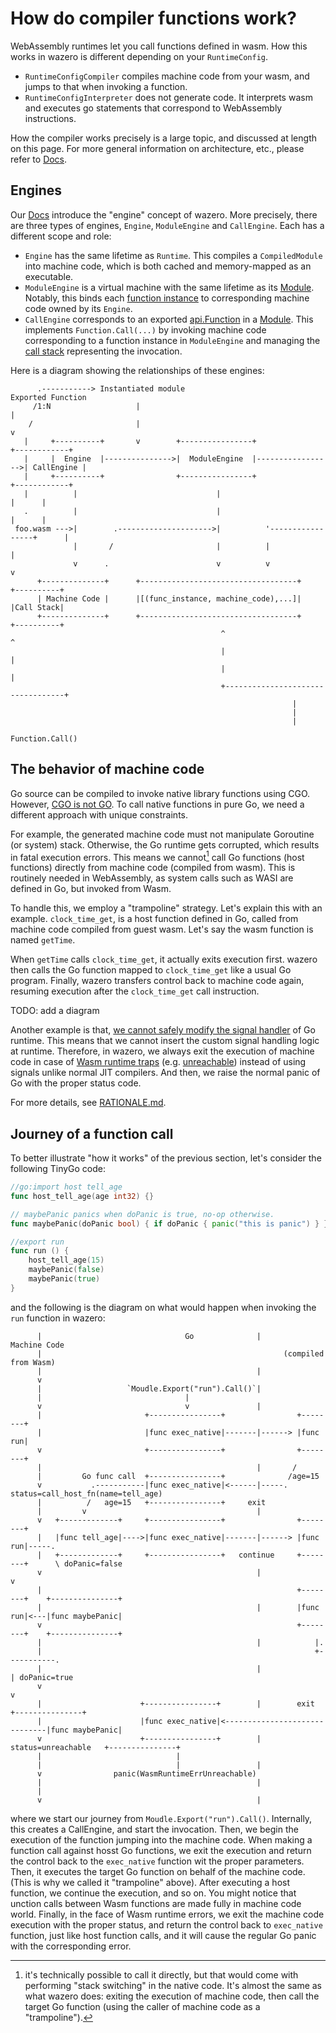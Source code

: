 # How do compiler functions work?

WebAssembly runtimes let you call functions defined in wasm. How this works in
wazero is different depending on your `RuntimeConfig`.

* `RuntimeConfigCompiler` compiles machine code from your wasm, and jumps to
  that when invoking a function.
* `RuntimeConfigInterpreter` does not generate code. It interprets wasm and
  executes go statements that correspond to WebAssembly instructions.

How the compiler works precisely is a large topic, and discussed at length on
this page. For more general information on architecture, etc., please refer to
[Docs](..).

## Engines

Our [Docs](..) introduce the "engine" concept of wazero. More precisely, there
are three types of engines, `Engine`, `ModuleEngine` and `CallEngine`. Each has
a different scope and role:

- `Engine` has the same lifetime as `Runtime`. This compiles a `CompiledModule`
  into machine code, which is both cached and memory-mapped as an executable.
- `ModuleEngine` is a virtual machine with the same lifetime as its [Module][api-module].
  Notably, this binds each [function instance][spec-function-instance] to
  corresponding machine code owned by its `Engine`.
- `CallEngine` corresponds to an exported [api.Function][api-function] in a
  [Module][api-module]. This implements `Function.Call(...)` by invoking
  machine code corresponding to a function instance in `ModuleEngine` and
  managing the [call stack][call-stack] representing the invocation.

Here is a diagram showing the relationships of these engines:

```goat
      .-----------> Instantiated module                                 Exported Function
     /1:N                   |                                                  |
    /                       |                                                  v
   |     +----------+       v        +----------------+                  +------------+
   |     |  Engine  |--------------->|  ModuleEngine  |----------------->| CallEngine |
   |     +----------+                +----------------+                  +------------+
   |          |                               |                            |      |
   .          |                               |                            |      |
 foo.wasm --->|        .--------------------->|          '-----------------+      |
              |       /                       |          |                        |
              v      .                        v          v                        v
      +--------------+      +-----------------------------------+            +----------+
      | Machine Code |      |[(func_instance, machine_code),...]|            |Call Stack|
      +--------------+      +-----------------------------------+            +----------+
                                               ^                                  ^
                                               |                                  |
                                               |                                  |
                                               +----------------------------------+
                                                               |
                                                               |
                                                               |
                                                        Function.Call()
```

## The behavior of machine code

Go source can be compiled to invoke native library functions using CGO.
However, [CGO is not GO][cgo-not-go]. To call native functions in pure Go, we
need a different approach with unique constraints.

For example, the generated machine code must not manipulate Goroutine
(or system) stack. Otherwise, the Go runtime gets corrupted, which results in
fatal execution errors. This means we cannot[^1] call Go functions (host
functions) directly from machine code (compiled from wasm). This is routinely
needed in WebAssembly, as system calls such as WASI are defined in Go, but
invoked from Wasm.

To handle this, we employ a "trampoline" strategy. Let's explain this with an
example. `clock_time_get`, is a host function defined in Go, called from
machine code compiled from guest wasm. Let's say the wasm function is named
`getTime`.

When `getTime` calls  `clock_time_get`, it actually exits execution first.
wazero then calls the Go function mapped to `clock_time_get` like a usual Go
program. Finally, wazero transfers control back to machine code again, resuming
execution after the `clock_time_get` call instruction.

TODO: add a diagram

Another example is that, [we cannot safely modify the signal handler][signal-handler-discussion] of Go runtime.
This means that we cannot insert the custom signal handling logic at runtime. Therefore, in wazero, we always exit the execution of
machine code in case of [Wasm runtime traps][spec-trap] (e.g. [unreachable][spec-unreachable]) instead of using
signals unlike normal JIT compilers. And then, we raise the normal panic of Go with the proper status code.

For more details, see [RATIONALE.md][compiler-rationale].

## Journey of a function call

To better illustrate "how it works" of the previous section, let's consider the following TinyGo code:

```go
//go:import host tell_age
func host_tell_age(age int32) {}

// maybePanic panics when doPanic is true, no-op otherwise.
func maybePanic(doPanic bool) { if doPanic { panic("this is panic") } }

//export run
func run () {
	host_tell_age(15)
	maybePanic(false)
	maybePanic(true)
}
```

and the following is the diagram on what would happen when invoking the `run` function in wazero:

```goat
      |                                Go              |         Machine Code
      |                                                      (compiled from Wasm)
      |                                                |
      v
      |                   `Moudle.Export("run").Call()`|
      |                                |
      v                                v               |
      |                       +----------------+                +--------+
      |                       |func exec_native|-------|------> |func run|
      v                       +----------------+                +--------+
      |                                                |       /
      |         Go func call  +----------------+              /age=15
      v           .-----------|func exec_native|<------|-----. status=call_host_fn(name=tell_age)
      |          /   age=15   +----------------+     exit
      |         v                                      |
      v   +-------------+     +----------------+                +--------+
      |   |func tell_age|---->|func exec_native|-------|------> |func run|-----.
      |   +-------------+     +----------------+   continue     +--------+      \ doPanic=false
      v                                                |                         v
      |                                                         +--------+    +---------------+
      |                                                |        |func run|<---|func maybePanic|
      v                                                         +--------+    +---------------+
      |                                                |            |.
      |                                                             +-----------.
      |                                                |                        | doPanic=true
      v                                                                         v
      |                      +----------------+        |        exit          +---------------+
      |                      |func exec_native|<------------------------------|func maybePanic|
      v                      +----------------+        | status=unreachable   +---------------+
      |                              |
      |                              |                 |
      v                panic(WasmRuntimeErrUnreachable)
      |                                                |
      |
      v                                                |
```

where we start our journey from `Moudle.Export("run").Call()`. Internally, this creates a CallEngine, and start the invocation.
Then, we begin the execution of the function jumping into the machine code. When making a function call against hosst Go functions,
we exit the execution and return the control back to the `exec_native` function wit the proper parameters. Then, it executes the
target Go function on behalf of the machine code. (This is why we called it "trampoline" above). After executing a host function,
we continue the execution, and so on. You might notice that unction calls between Wasm functions are made fully in machine code world.
Finally, in the face of Wasm runtime errors, we exit the machine code execution with the proper status,
and return the control back to `exec_native` function, just like host function calls, and it will cause the regular Go panic with the
corresponding error.


[call-stack]: https://en.wikipedia.org/wiki/Call_stack
[api-function]: https://pkg.go.dev/github.com/tetratelabs/wazero@v1.0.0-rc.1/api#Function
[api-module]: https://pkg.go.dev/github.com/tetratelabs/wazero@v1.0.0-rc.1/api#Module
[spec-function-instance]: https://www.w3.org/TR/2019/REC-wasm-core-1-20191205/#function-instances%E2%91%A0
[spec-trap]: https://www.w3.org/TR/2019/REC-wasm-core-1-20191205/#trap
[spec-unreachable]: https://www.w3.org/TR/2019/REC-wasm-core-1-20191205/#syntax-instr-control
[compiler-rationale]: https://github.com/tetratelabs/wazero/blob/v1.0.0-rc.1/internal/engine/compiler/RATIONALE.md
[signal-handler-discussion]: https://gophers.slack.com/archives/C1C1YSQBT/p1675992411241409
[cgo-not-go]: https://www.youtube.com/watch?v=PAAkCSZUG1c&t=757s

[^1]: it's technically possible to call it directly, but that would come with performing "stack switching" in the native code.
  It's almost the same as what wazero does: exiting the execution of machine code, then call the target Go function (using the caller of machine code as a "trampoline").
